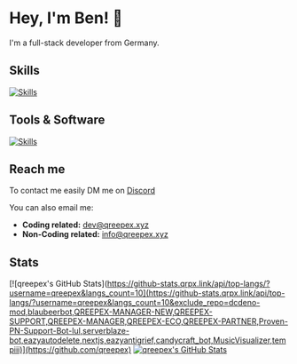 # Hey, I'm Ben! 👋

I'm a full-stack developer from Germany.

## Skills
[![Skills](https://skillicons.dev/icons?i=ts,nodejs,svelte,html,css,sass,js,java,py,express,jquery,tailwind,bootstrap,regex&theme=dark)](https://github.com/qreepex)

## Tools & Software
[![Skills](https://skillicons.dev/icons?i=vscode,docker,mongodb,redis,postgres,nginx,cloudflare,discord,github,git,postman,workers,grafana,prometheus&theme=dark)](https://github.com/qreepex)

## Reach me

To contact me easily DM me on [Discord](https://discord.com/channels/@me/552530299423293441)

You can also email me:<br>
- **Coding related:** [dev@qreepex.xyz](mailto:dev@qreepex.xyz)<br>
- **Non-Coding related:** [info@qreepex.xyz](mailto:info@qreepex.xyz)

## Stats
[![qreepex's GitHub Stats](https://github-stats.qrpx.link/api/top-langs/?username=qreepex&langs_count=10](https://github-stats.qrpx.link/api/top-langs/?username=qreepex&langs_count=10&exclude_repo=dcdeno-mod,blaubeerbot,QREEPEX-MANAGER-NEW,QREEPEX-SUPPORT,QREEPEX-MANAGER,QREEPEX-ECO,QREEPEX-PARTNER,Proven-PN-Support-Bot-lul,serverblaze-bot,eazyautodelete,nextjs,eazyantigrief,candycraft_bot,MusicVisualizer,tempiii)](https://github.com/qreepex)
[![qreepex's GitHub Stats](https://github-stats.qrpx.link/api?username=qreepex&count_private=true&show_icons=true&include_all_commits=true&hide_border=true)](https://github.com/qreepex)
